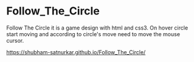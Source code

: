 # Follow_The_Circle
Follow The Circle it is a game design with html and css3. On hover circle start moving and according to circle's move need to move the mouse cursor.

 https://shubham-satnurkar.github.io/Follow_The_Circle/
